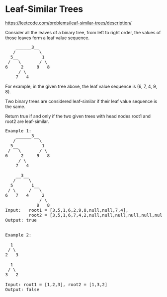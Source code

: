# Leaf-Similar Trees
https://leetcode.com/problems/leaf-similar-trees/description/

Consider all the leaves of a binary tree, from left to right order, the values of those leaves form a leaf value sequence.
<pre>
    ______3__
   /         \
  5__         1
 /   \       / \
6     2     9   8
     / \
    7   4
</pre>

For example, in the given tree above, the leaf value sequence is (6, 7, 4, 9, 8).

Two binary trees are considered leaf-similar if their leaf value sequence is the same.

Return true if and only if the two given trees with head nodes root1 and root2 are leaf-similar.

 
<pre>
Example 1:
    ______3__
   /         \
  5__         1
 /   \       / \
6     2     9   8
     / \
    7   4

    __3__
   /     \
  5       1__
 / \     /   \
6   7   4     2
             / \
            9   8
Input:   root1 = [3,5,1,6,2,9,8,null,null,7,4], 
         root2 = [3,5,1,6,7,4,2,null,null,null,null,null,null,9,8]
Output: true


Example 2:

  1
 / \
2   3

  1
 / \
3   2

Input: root1 = [1,2,3], root2 = [1,3,2]
Output: false
</pre>